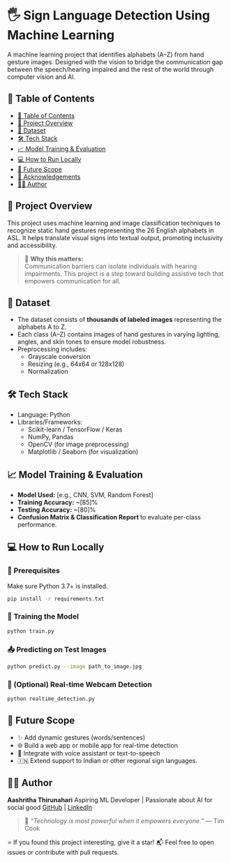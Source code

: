 # 🖐️ Sign Language Detection Using Machine Learning
A machine learning project that identifies alphabets (A–Z) from hand gesture images. Designed with the vision to bridge the communication gap between the speech/hearing impaired and the rest of the world through computer vision and AI.

## 📌 Table of Contents

- [📌 Table of Contents](#-table-of-contents)
- [🚀 Project Overview](#-project-overview)
- [📂 Dataset](#-dataset)
- [🛠️ Tech Stack](#️-tech-stack)
- [📈 Model Training & Evaluation](#-model-training--evaluation)
- [💻 How to Run Locally](#-how-to-run-locally)
- [🧠 Future Scope](#-future-scope)
- [🙌 Acknowledgements](#-acknowledgements)
- [👩‍💻 Author](#-author)

## 🚀 Project Overview

This project uses machine learning and image classification techniques to recognize static hand gestures representing the 26 English alphabets in ASL. It helps translate visual signs into textual output, promoting inclusivity and accessibility.

> 🧠 **Why this matters:**  
> Communication barriers can isolate individuals with hearing impairments. This project is a step toward building assistive tech that empowers communication for all.

## 📂 Dataset

- The dataset consists of **thousands of labeled images** representing the alphabets A to Z.
- Each class (A–Z) contains images of hand gestures in varying lighting, angles, and skin tones to ensure model robustness.
- Preprocessing includes:
  - Grayscale conversion
  - Resizing (e.g., 64x64 or 128x128)
  - Normalization

## 🛠️ Tech Stack

- Language: Python  
- Libraries/Frameworks:
  - Scikit-learn / TensorFlow / Keras  
  - NumPy, Pandas  
  - OpenCV (for image preprocessing)  
  - Matplotlib / Seaborn (for visualization)  

## 📈 Model Training & Evaluation

- **Model Used:** [e.g., CNN, SVM, Random Forest]  
- **Training Accuracy:** ~[85]%  
- **Testing Accuracy:** ~[80]%  
- **Confusion Matrix & Classification Report** to evaluate per-class performance.

## 💻 How to Run Locally

### 🔧 Prerequisites

Make sure Python 3.7+ is installed.

```bash
pip install -r requirements.txt
````

### 🚦 Training the Model

```bash
python train.py
```

### 📤 Predicting on Test Images

```bash
python predict.py --image path_to_image.jpg
```

### 🎥 (Optional) Real-time Webcam Detection

```bash
python realtime_detection.py
```

## 🧠 Future Scope

* ✨ Add dynamic gestures (words/sentences)
* 🌐 Build a web app or mobile app for real-time detection
* 📱 Integrate with voice assistant or text-to-speech
* 🇮🇳 Extend support to Indian or other regional sign languages.

## 👩‍💻 Author

**Aashritha Thirunahari**
Aspiring ML Developer | Passionate about AI for social good
[GitHub](https://github.com/Aahritha-T) | [LinkedIn](https://linkedin.com/in/thiruaashritha)

> 💬 *“Technology is most powerful when it empowers everyone.”*
> — Tim Cook

⭐ If you found this project interesting, give it a star!
📬 Feel free to open issues or contribute with pull requests.

